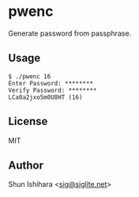# pwenc

Generate password from passphrase.

## Usage

```console
$ ./pwenc 16
Enter Password: ********
Verify Password: ********
LCa0a2jxo5m0U8HT (16)
```

## License

MIT

## Author

Shun Ishihara <<sig@siglite.net>>
